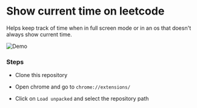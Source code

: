 # Show current time on leetcode
Helps keep track of time when in full screen mode or in an os that doesn't always show current time.

![Demo](https://i.imgur.com/Lkod51v.png)
### Steps
* Clone this repository

* Open chrome and go to `chrome://extensions/`

* Click on `Load unpacked` and select the repository path
